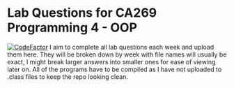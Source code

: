 # Lab Questions for CA269 Programming 4 - OOP
[![CodeFactor](https://www.codefactor.io/repository/github/benji2512/ca269-programming-4/badge)](https://www.codefactor.io/repository/github/benji2512/ca269-programming-4)
I aim to complete all lab questions each week and upload them here.
They will be broken down by week with file names will usually be exact, I might break larger answers into smaller ones for ease of viewing later on.
All of the programs have to be compiled as I have not uploaded to .class files to keep the repo looking clean.
